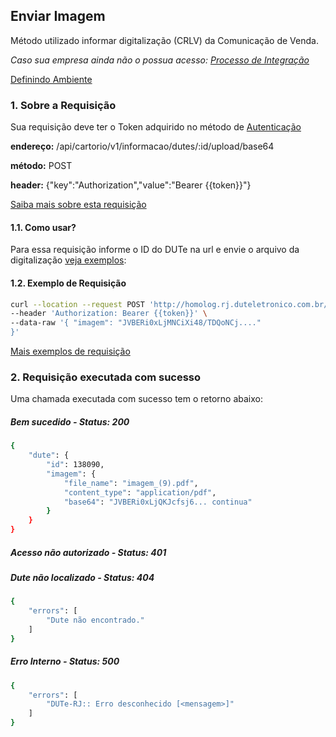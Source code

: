 ## Enviar Imagem 

Método utilizado informar digitalização (CRLV) da Comunicação de Venda.

*Caso sua empresa ainda não o possua acesso: [Processo de Integração](../../integracao.md)*

[Definindo Ambiente](../../ambiente.md)

### 1. Sobre a Requisição

Sua requisição deve ter o Token adquirido no método de [Autenticação](../autenticacao.md)

__endereço:__ /api/cartorio/v1/informacao/dutes/:id/upload/base64

__método:__ POST

__header:__ {"key":"Authorization","value":"Bearer {{token}}"}

[Saiba mais sobre esta requisição](https://documenter.getpostman.com/view/5620626/TVmV5DRq)

#### 1.1. Como usar?

Para essa requisição informe o ID do DUTe na url e envie o arquivo da digitalização [veja exemplos](https://documenter.getpostman.com/view/5620626/TVmV5DRq):

#### 1.2. Exemplo de Requisição

```bash
curl --location --request POST 'http://homolog.rj.duteletronico.com.br/api/cartorio/v1/informacao/dutes/137890/upload/base64' \
--header 'Authorization: Bearer {{token}}' \
--data-raw '{ "imagem": "JVBERi0xLjMNCiXi48/TDQoNCj...." 
}'
```

[Mais exemplos de requisição](https://documenter.getpostman.com/view/5620626/TVmV5DRq)

### 2. Requisição executada com sucesso

Uma chamada executada com sucesso tem o retorno abaixo: 

##### Bem sucedido - Status: 200
```bash
{
    "dute": {
        "id": 138090,
        "imagem": {
            "file_name": "imagem_(9).pdf",
            "content_type": "application/pdf",
            "base64": "JVBERi0xLjQKJcfsj6... continua"
        }
    }
}
```

##### Acesso não autorizado - Status: 401

##### Dute não localizado - Status: 404

```bash
{
    "errors": [
        "Dute não encontrado."
    ]
}
```

##### Erro Interno - Status: 500
```bash
{
    "errors": [
        "DUTe-RJ:: Erro desconhecido [<mensagem>]"
    ]
}
```

